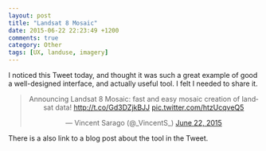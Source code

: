 ```yaml
---
layout: post
title: "Landsat 8 Mosaic"
date: 2015-06-22 22:23:49 +1200
comments: true
category: Other
tags: [UX, landuse, imagery]
---
```


I noticed this Tweet today, and thought it was such a great example of good a
well-designed interface, and actually useful tool. I felt I needed to share it.

<center>
<blockquote class="twitter-tweet" lang="en"><p lang="en" dir="ltr">Announcing Landsat 8 Mosaic: fast and easy mosaic creation of landsat data! &#10;<a href="http://t.co/Gd3DZjkBJJ">http://t.co/Gd3DZjkBJJ</a> <a href="http://t.co/htzUcqveQ5">pic.twitter.com/htzUcqveQ5</a></p>&mdash; Vincent Sarago (@_VincentS_) <a href="https://twitter.com/_VincentS_/status/612923026678530049">June 22, 2015</a></blockquote>
<script async src="//platform.twitter.com/widgets.js" charset="utf-8"></script>
</center>

There is a also link to a blog post about the tool in the Tweet.
